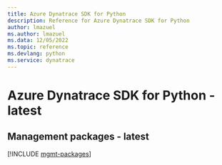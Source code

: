 ```yaml
---
title: Azure Dynatrace SDK for Python
description: Reference for Azure Dynatrace SDK for Python
author: lmazuel
ms.author: lmazuel
ms.data: 12/05/2022
ms.topic: reference
ms.devlang: python
ms.service: dynatrace
---
```

# Azure Dynatrace SDK for Python - latest

## Management packages - latest
[!INCLUDE [mgmt-packages](dynatrace-mgmt-index.md)]